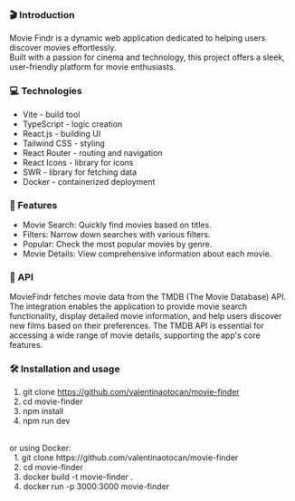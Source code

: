 ### 🎬 Introduction
Movie Findr is a dynamic web application dedicated to helping users discover movies effortlessly. 
<br />
Built with a passion for cinema and technology, this project offers a sleek, user-friendly platform for movie enthusiasts.

### 💻 Technologies
* Vite - build tool
* TypeScript - logic creation
* React.js - building UI
* Tailwind CSS - styling
* React Router - routing and navigation
* React Icons - library for icons
* SWR - library for fetching data
* Docker - containerized deployment


### 🌟 Features
* Movie Search: Quickly find movies based on titles.
* Filters: Narrow down searches with various filters.
* Popular: Check the most popular movies by genre.
* Movie Details: View comprehensive information about each movie.

### 🔗 API
MovieFindr fetches movie data from the TMDB (The Movie Database) API. The integration enables the application to provide movie search functionality, display detailed movie information, and help users discover new films based on their preferences. The TMDB API is essential for accessing a wide range of movie details, supporting the app's core features.

### 🛠️ Installation and usage
1. git clone https://github.com/valentinaotocan/movie-finder
2. cd movie-finder
3. npm install
4. npm run dev 
<br />
or using Docker:  <br />
&nbsp 1. git clone https://github.com/valentinaotocan/movie-finder <br />
&nbsp 2. cd movie-finder <br />
&nbsp 3. docker build -t movie-finder . <br />
&nbsp 4. docker run -p 3000:3000 movie-finder
